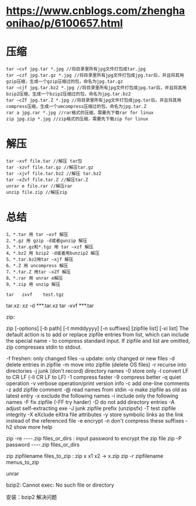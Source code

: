 #  https://www.cnblogs.com/zhenghaonihao/p/6100657.html







# 压缩 

    tar –cvf jpg.tar *.jpg //将目录里所有jpg文件打包成tar.jpg 
    tar –czf jpg.tar.gz *.jpg //将目录里所有jpg文件打包成jpg.tar后，并且将其用gzip压缩，生成一个gzip压缩过的包，命名为jpg.tar.gz 
    tar –cjf jpg.tar.bz2 *.jpg //将目录里所有jpg文件打包成jpg.tar后，并且将其用bzip2压缩，生成一个bzip2压缩过的包，命名为jpg.tar.bz2 
    tar –cZf jpg.tar.Z *.jpg //将目录里所有jpg文件打包成jpg.tar后，并且将其用compress压缩，生成一个umcompress压缩过的包，命名为jpg.tar.Z 
    rar a jpg.rar *.jpg //rar格式的压缩，需要先下载rar for linux 
    zip jpg.zip *.jpg //zip格式的压缩，需要先下载zip for linux 

# 解压 
    tar –xvf file.tar //解压 tar包 
    tar -xzvf file.tar.gz //解压tar.gz 
    tar -xjvf file.tar.bz2 //解压 tar.bz2 
    tar –xZvf file.tar.Z //解压tar.Z 
    unrar e file.rar //解压rar 
    unzip file.zip //解压zip 

# 总结 
    1、*.tar 用 tar –xvf 解压 
    2、*.gz 用 gzip -d或者gunzip 解压 
    3、*.tar.gz和*.tgz 用 tar –xzf 解压 
    4、*.bz2 用 bzip2 -d或者用bunzip2 解压 
    5、*.tar.bz2用tar –xjf 解压 
    6、*.Z 用 uncompress 解压 
    7、*.tar.Z 用tar –xZf 解压 
    8、*.rar 用 unrar e解压 
    9、*.zip 用 unzip 解压
    
    tar   zxvf    test.tgz

tar.xz:
    xz -d ***.tar.xz
    tar -xvf  ***.tar



zip:

zip [-options] [-b path] [-t mmddyyyy] [-n suffixes] [zipfile list] [-xi list]
  The default action is to add or replace zipfile entries from list, which
  can include the special name - to compress standard input.
  If zipfile and list are omitted, zip compresses stdin to stdout.

  -f   freshen: only changed files  -u   update: only changed or new files
  -d   delete entries in zipfile    -m   move into zipfile (delete OS files)
  -r   recurse into directories     -j   junk (don't record) directory names
  -0   store only                   -l   convert LF to CR LF (-ll CR LF to LF)
  -1   compress faster              -9   compress better
  -q   quiet operation              -v   verbose operation/print version info
  -c   add one-line comments        -z   add zipfile comment
  -@   read names from stdin        -o   make zipfile as old as latest entry
  -x   exclude the following names  -i   include only the following names
  -F   fix zipfile (-FF try harder) -D   do not add directory entries
  -A   adjust self-extracting exe   -J   junk zipfile prefix (unzipsfx)
  -T   test zipfile integrity       -X   eXclude eXtra file attributes
  -y   store symbolic links as the link instead of the referenced file
  -e   encrypt                      -n   don't compress these suffixes
  -h2  show more help

zip -re ----.zip files_or_dirs  : input password to encrypt the zip file
zip -P password ----.zip files_or_dirs

zip  zipfilename   files_to_zip :   zip x x1 x2     ->  x.zip 
zip -r zipfilename menus_to_zip


unrar







 bzip2: Cannot exec: No such file or directory

安装：bzip2 解决问题